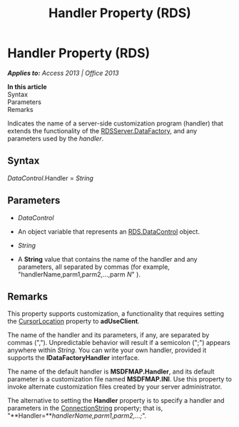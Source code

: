 ﻿---
title: Handler Property (RDS)
TOCTitle: Handler Property (RDS)
ms:assetid: aaf8c8c6-f95b-3cf3-b3f6-203f37464c87
ms:mtpsurl: https://msdn.microsoft.com/en-us/library/JJ249792(v=office.15)
ms:contentKeyID: 48546962
ms.date: 09/18/2015
mtps_version: v=office.15
---

# Handler Property (RDS)


_**Applies to:** Access 2013 | Office 2013_

**In this article**  
Syntax  
Parameters  
Remarks  

Indicates the name of a server-side customization program (handler) that extends the functionality of the [RDSServer.DataFactory](datafactory-object-rdsserver.md), and any parameters used by the *handler*.

## Syntax

*DataControl*.Handler = *String*

## Parameters

  - *DataControl*

  - An object variable that represents an [RDS.DataControl](datacontrol-object-rds.md) object.

  - *String*

  - A **String** value that contains the name of the handler and any parameters, all separated by commas (for example, "handlerName,parm1,parm2,...,parm *N*" ).

## Remarks

This property supports customization, a functionality that requires setting the [CursorLocation](cursorlocation-property-ado.md) property to **adUseClient**.

The name of the handler and its parameters, if any, are separated by commas (","). Unpredictable behavior will result if a semicolon (";") appears anywhere within *String*. You can write your own handler, provided it supports the **IDataFactoryHandler** interface.

The name of the default handler is **MSDFMAP.Handler**, and its default parameter is a customization file named **MSDFMAP.INI**. Use this property to invoke alternate customization files created by your server administrator.

The alternative to setting the **Handler** property is to specify a handler and parameters in the [ConnectionString](connectionstring-property-ado.md) property; that is, "**Handler=***handlerName,parm1,parm2,...;*".

